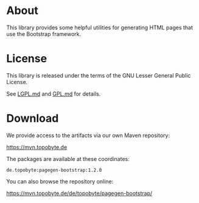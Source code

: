 # About

This library provides some helpful utilities for generating HTML pages
that use the Bootstrap framework.

# License

This library is released under the terms of the GNU Lesser General Public
License.

See [LGPL.md](LGPL.md) and [GPL.md](GPL.md) for details.

# Download

We provide access to the artifacts via our own Maven repository:

<https://mvn.topobyte.de>

The packages are available at these coordinates:

    de.topobyte:pagegen-bootstrap:1.2.0

You can also browse the repository online:

<https://mvn.topobyte.de/de/topobyte/pagegen-bootstrap/>
